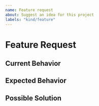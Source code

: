 ```yaml
---
name: Feature request
about: Suggest an idea for this project
labels: "kind/feature"
---
```


# Feature Request

<!-- Provide a general summary of the issue in the title above. -->

## Current Behavior

<!-- Tell us what is currently happening. -->

## Expected Behavior

<!-- Tell us how it should work, how it differs from current implementation. -->

## Possible Solution

<!--
Suggest ideas how to implement the addition or change.
Delete if not applicable/relevant.
-->
